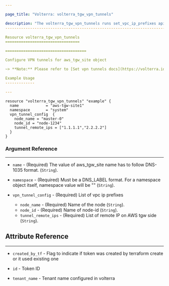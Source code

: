 ```yaml
---

page_title: "Volterra: volterra_tgw_vpn_tunnels"

description: "The volterra_tgw_vpn_tunnels runs set_vpc_ip_prefixes api on aws_tgw_site"
----------------------------------------------------------------------------------------

Resource volterra_tgw_vpn_tunnels
=================================

====================================

Configure VPN tunnels for aws_tgw_site object

~> **Note:** Please refer to [Set vpn tunnels docs](https://volterra.io/docs/api/views-aws-tgw-site#operation/ves.io.schema.views.aws_tgw_site.CustomAPI.SetVPNTunnels) to learn more

Example Usage
-------------

---
```


```hcl
resource "volterra_tgw_vpn_tunnels" "example" {
  name            = "aws-tgw-site1"
  namespace       = "system"
  vpn_tunnel_config  {
    node_name = "master-0"
    node_id = "node-1234"
    tunnel_remote_ips = ["1.1.1.1","2.2.2.2"]
  }
}

```

### Argument Reference

---

-	`name` - (Required) The value of aws_tgw_site name has to follow DNS-1035 format. (`String`).

-	`namespace` - (Required) Must be a DNS_LABEL format. For a namespace object itself, namespace value will be "" (`String`).

-	`vpn_tunnel_config` - (Required) List of vpc ip prefixes

	-	`node_name` - (Required) Name of the node (`String`).
	-	`node_id` - (Required) Name of node-id (`String`).
	-	`tunnel_remote_ips` - (Required) List of remote IP on AWS tgw side (`String`).

Attribute Reference
-------------------

---

-	`created_by_tf` - Flag to indicate if token was created by terraform create or it used existing one

-	`id` - Token ID

-	`tenant_name` - Tenant name configured in volterra
